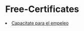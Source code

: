 # Free-Certificates

<lu>
  <li><a href="https://capacitateparaelempleo.org">Capacitate para el empeleo</a> </li>
</lu>

